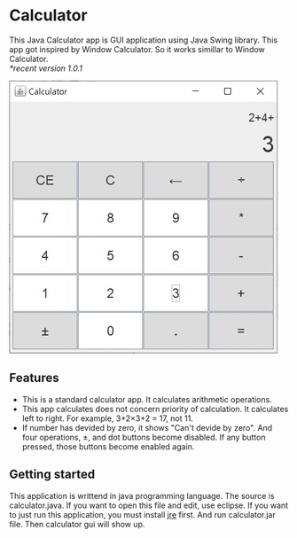 # Calculator
This Java Calculator app is GUI application using Java Swing library. This app got inspired by Window Calculator. So it works simillar to Window Calculator. <br>
  <i>*recent version 1.0.1</i><br>

![calculator](./image/calculator.jpg)

## Features
- This is a standard calculator app. It calculates arithmetic operations.
- This app calculates does not concern priority of calculation. It calculates left to right.
  For example, 3+2×3+2 = 17, not 11.
- If number has devided by zero, it shows "Can't devide by zero". And four operations, ±, and dot buttons become disabled.
  If any button pressed, those buttons become enabled again.
  
## Getting started
This application is writtend in java programming language. The source is calculator.java. If you want to open this file and edit, use eclipse.
If you want to just run this application, you must install [jre](https://java.com/ko/download/) first. And run calculator.jar file. Then calculator gui will show up.
